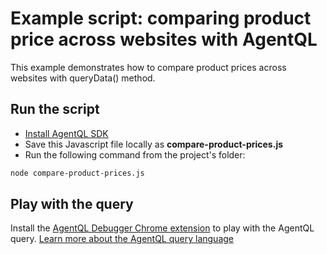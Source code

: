 # Example script: comparing product price across websites with AgentQL

This example demonstrates how to compare product prices across websites with queryData() method.

## Run the script

- [Install AgentQL SDK](https://docs.agentql.com/javascript-sdk/installation)
- Save this Javascript file locally as **compare-product-prices.js**
- Run the following command from the project's folder:

```bash
node compare-product-prices.js
```

## Play with the query

Install the [AgentQL Debugger Chrome extension](https://docs.agentql.com/installation/chrome-extension-installation) to play with the AgentQL query. [Learn more about the AgentQL query language](https://docs.agentql.com/agentql-query/query-intro)

